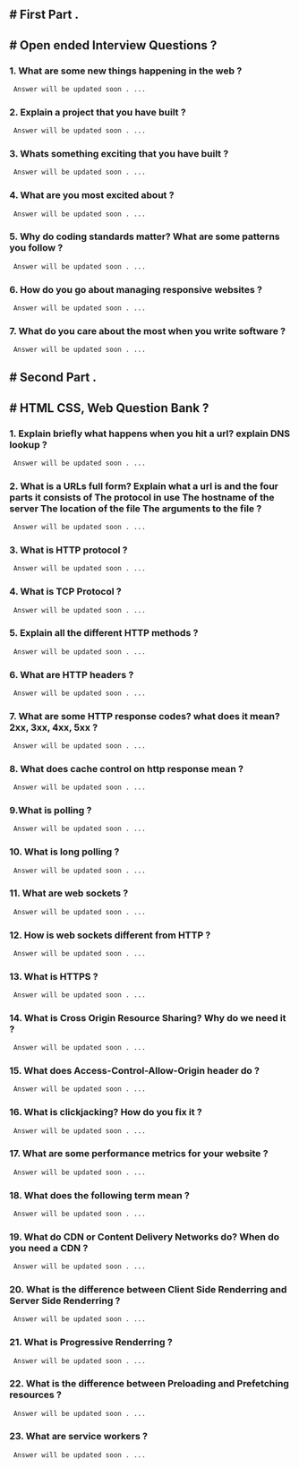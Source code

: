 ## # First Part .
## # Open ended Interview Questions ?

### 1. What are some new things happening in the web ?

```bash
 Answer will be updated soon . ...
```
### 2. Explain a project that you have built ?

```bash
 Answer will be updated soon . ...
```
### 3. Whats something exciting that you have built ?

```bash
 Answer will be updated soon . ...
```

### 4. What are you most excited about ?

```bash
 Answer will be updated soon . ...
```

### 5. Why do coding standards matter? What are some patterns you follow ?

```bash
 Answer will be updated soon . ...
```

### 6. How do you go about managing responsive websites ?

```bash
 Answer will be updated soon . ...
```

### 7. What do you care about the most when you write software ?

```bash
 Answer will be updated soon . ...
```














## # Second Part .
## # HTML CSS, Web Question Bank ?

### 1. Explain briefly what happens when you hit a url? explain DNS lookup ?

```bash
 Answer will be updated soon . ...
```
### 2. What is a URLs full form? Explain what a url is and the four parts it consists of The protocol in use The hostname of the server The location of the file The arguments to the file ?

```bash
 Answer will be updated soon . ...
```
### 3. What is HTTP protocol ?

```bash
 Answer will be updated soon . ...
```

### 4. What is TCP Protocol ?

```bash
 Answer will be updated soon . ...
```

### 5. Explain all the different HTTP methods ?

```bash
 Answer will be updated soon . ...
```

### 6. What are HTTP headers ?

```bash
 Answer will be updated soon . ...
```

### 7. What are some HTTP response codes? what does it mean? 2xx, 3xx, 4xx, 5xx ?

```bash
 Answer will be updated soon . ...
```

### 8. What does cache control on http response mean ?

```bash
 Answer will be updated soon . ...
```
### 9.What is polling ?

```bash
 Answer will be updated soon . ...
```
### 10. What is long polling ?

```bash
 Answer will be updated soon . ...
```

### 11. What are web sockets ?

```bash
 Answer will be updated soon . ...
```

### 12. How is web sockets different from HTTP ?

```bash
 Answer will be updated soon . ...
```

### 13. What is HTTPS ?

```bash
 Answer will be updated soon . ...
```

### 14. What is Cross Origin Resource Sharing? Why do we need it ?

```bash
 Answer will be updated soon . ...
```
### 15. What does Access-Control-Allow-Origin header do ?

```bash
 Answer will be updated soon . ...
```
### 16. What is clickjacking? How do you fix it ?

```bash
 Answer will be updated soon . ...
```
### 17. What are some performance metrics for your website ?

```bash
 Answer will be updated soon . ...
```

### 18. What does the following term mean ?

```bash
 Answer will be updated soon . ...
```

### 19. What do CDN or Content Delivery Networks do? When do you need a CDN ?

```bash
 Answer will be updated soon . ...
```

### 20. What is the difference between Client Side Renderring and Server Side Renderring ?

```bash
 Answer will be updated soon . ...
```

### 21. What is Progressive Renderring ?

```bash
 Answer will be updated soon . ...
```
### 22. What is the difference between Preloading and Prefetching resources ?

```bash
 Answer will be updated soon . ...
```

### 23. What are service workers ?

```bash
 Answer will be updated soon . ...
```



